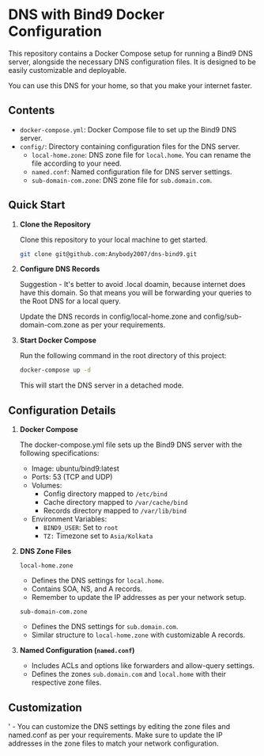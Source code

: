 # DNS with Bind9 Docker Configuration

This repository contains a Docker Compose setup for running a Bind9 DNS server, alongside the necessary DNS configuration files. It is designed to be easily customizable and deployable.

You can use this DNS for your home, so that you make your internet faster.

## Contents

- `docker-compose.yml`: Docker Compose file to set up the Bind9 DNS server.
- `config/`: Directory containing configuration files for the DNS server.
  - `local-home.zone`: DNS zone file for `local.home`. You can rename the file according to your need.
  - `named.conf`: Named configuration file for DNS server settings.
  - `sub-domain-com.zone`: DNS zone file for `sub.domain.com`.

## Quick Start

1. **Clone the Repository**

   Clone this repository to your local machine to get started.

   ```bash
   git clone git@github.com:Anybody2007/dns-bind9.git
   ```

2. **Configure DNS Records**

    Suggestion - It's better to avoid .local doamin, because internet does have this domain. So that means you will be forwarding your queries to the Root DNS for a local query.

    Update the DNS records in config/local-home.zone and config/sub-domain-com.zone as per your requirements.

3. **Start Docker Compose**

    Run the following command in the root directory of this project:

    ```bash
    docker-compose up -d
    ```

    This will start the DNS server in a detached mode.

## Configuration Details

1. **Docker Compose**

    The docker-compose.yml file sets up the Bind9 DNS server with the following specifications:

    - Image: ubuntu/bind9:latest
    - Ports: 53 (TCP and UDP)
    - Volumes:
        - Config directory mapped to `/etc/bind`
        - Cache directory mapped to `/var/cache/bind`
        - Records directory mapped to `/var/lib/bind`
    - Environment Variables:
        - `BIND9_USER`: Set to `root`
        - `TZ:` Timezone set to `Asia/Kolkata`

2. **DNS Zone Files**

    `local-home.zone`

    - Defines the DNS settings for `local.home`.
    - Contains SOA, NS, and A records.
    - Remember to update the IP addresses as per your network setup.

    `sub-domain-com.zone`

    - Defines the DNS settings for `sub.domain.com`.
    - Similar structure to `local-home.zone` with customizable A records.

3. **Named Configuration (`named.conf`)**

    - Includes ACLs and options like forwarders and allow-query settings.
    - Defines the zones `sub.domain.com` and `local.home` with their respective zone files.

## Customization
'
    - You can customize the DNS settings by editing the zone files and named.conf as per your requirements. Make sure to update the IP addresses in the zone files to match your network configuration.
